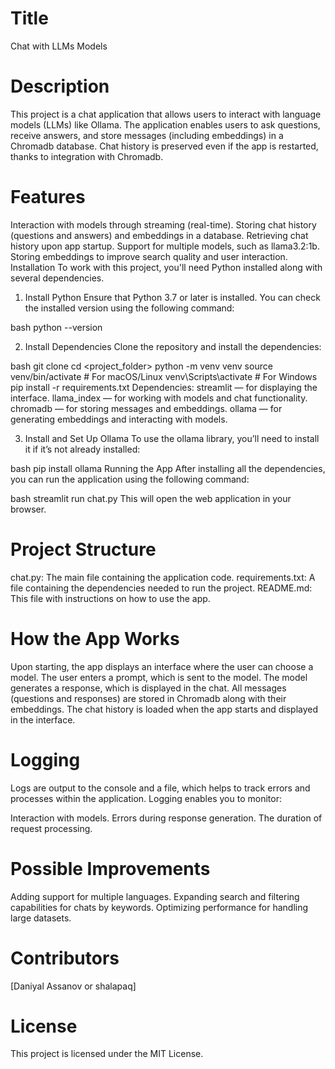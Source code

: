 # Title
Chat with LLMs Models

# Description
This project is a chat application that allows users to interact with language models (LLMs) like Ollama. The application enables users to ask questions, receive answers, and store messages (including embeddings) in a Chromadb database. Chat history is preserved even if the app is restarted, thanks to integration with Chromadb.

# Features
Interaction with models through streaming (real-time).
Storing chat history (questions and answers) and embeddings in a database.
Retrieving chat history upon app startup.
Support for multiple models, such as llama3.2:1b.
Storing embeddings to improve search quality and user interaction.
Installation
To work with this project, you'll need Python installed along with several dependencies.

1. Install Python
Ensure that Python 3.7 or later is installed. You can check the installed version using the following command:

bash
python --version

2. Install Dependencies
Clone the repository and install the dependencies:

bash
git clone <URL>
cd <project_folder>
python -m venv venv
source venv/bin/activate  # For macOS/Linux
venv\Scripts\activate  # For Windows
pip install -r requirements.txt
Dependencies:
streamlit — for displaying the interface.
llama_index — for working with models and chat functionality.
chromadb — for storing messages and embeddings.
ollama — for generating embeddings and interacting with models.

3. Install and Set Up Ollama
To use the ollama library, you’ll need to install it if it’s not already installed:

bash
pip install ollama
Running the App
After installing all the dependencies, you can run the application using the following command:

bash
streamlit run chat.py
This will open the web application in your browser.

# Project Structure
chat.py: The main file containing the application code.
requirements.txt: A file containing the dependencies needed to run the project.
README.md: This file with instructions on how to use the app.
# How the App Works
Upon starting, the app displays an interface where the user can choose a model.
The user enters a prompt, which is sent to the model.
The model generates a response, which is displayed in the chat.
All messages (questions and responses) are stored in Chromadb along with their embeddings.
The chat history is loaded when the app starts and displayed in the interface.
# Logging
Logs are output to the console and a file, which helps to track errors and processes within the application. Logging enables you to monitor:

Interaction with models.
Errors during response generation.
The duration of request processing.
# Possible Improvements
Adding support for multiple languages.
Expanding search and filtering capabilities for chats by keywords.
Optimizing performance for handling large datasets.
# Contributors
[Daniyal Assanov or shalapaq]
# License
This project is licensed under the MIT License.

